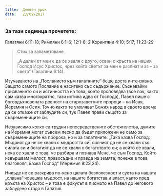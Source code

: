 ```yaml
---
title:  Дневен урок
date:   23/09/2017
---
```


### За тази седмица прочетете:
Галатяни 6:11-18; Римляни 6:1-6; 12:1-8; 2 Коринтяни 4:10; 5:17; 11:23-29

> <p>Стих за запаметяване</p>
> „А далеч от мен е да се хваля с друго, освен с кръста на нашия Господ Исус Христос, чрез който светът за мен е разпнат и аз – за света“ (Галатяни 6:14).

Изучаването на „Посланието към галатяните“ беше доста интензивно. Защото самото Послание е наситено със съдържание. Съзнавайки призванието си и истинността на това, което проповядва (все пак, както сам казва многократно, тази истина идва от Господа), Павел пише с боговдъхновената ревност на старозаветните пророци – на Исая, Йеремия и Осия. Точно както те умоляват Божия народ в своето време да се откаже от заблудите си, тук Павел прави същото за съвременниците си.

Независимо колко са трудни непосредствените обстоятелства, думите на Йеремия могат съвсем лесно да бъдат приложени не само за съвременниците на пророка, но и за галатяните: „Така казва Господ: Мъдрият да не се хвали с мъдростта си, силният да не се хвали със силата си и богатият да не се хвали с богатството си; а който се хвали, нека се хвали с това, че разбира и познава Мене, че съм Господ, Който извършвам милост, правосъдие и правда на земята; понеже в това благоволя, казва Господ“ (Йеремия 9:23,24).

Никъде не се разкрива по-ясно цялата безполезност и суета на нашата „славна“ човешка мъдрост, на нашите богатства и власт, както пред кръста на Христос – и това е фокусът в писмото на Павел до неговото заблудено стадо в Галатия.